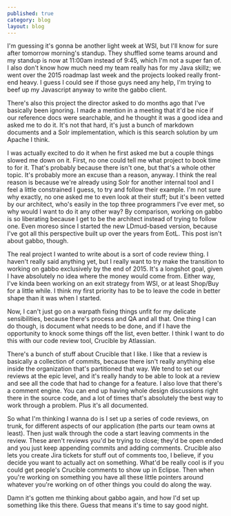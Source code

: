 ```yaml
---
published: true
category: blog
layout: blog
---
```


I'm guessing it's gonna be another light week at WSI, but I'll know for sure after tomorrow morning's standup. They shuffled some teams around and my standup is now at 11:00am instead of 9:45, which I'm not a super fan of. I also don't know how much need my team really has for my Java skillz; we went over the 2015 roadmap last week and the projects looked really front-end heavy. I guess I could see if those guys need any help, I'm trying to beef up my Javascript anyway to write the gabbo client.

There's also this project the director asked to do months ago that I've basically been ignoring. I made a mention in a meeting that it'd be nice if our reference docs were searchable, and he thought it was a good idea and asked me to do it. It's not that hard, it's just a bunch of markdown documents and a Solr implementation, which is this search solution by um Apache I think.

I was actually excited to do it when he first asked me but a couple things slowed me down on it. First, no one could tell me what project to book time to for it. That's probably because there isn't one, but that's a whole other topic. It's probably more an excuse than a reason, anyway. I think the real reason is because we're already using Solr for another internal tool and I feel a little constrained I guess, to try and follow their example. I'm not sure why exactly, no one asked me to even look at their stuff; but it's been vetted by our architect, who's easily in the top three programmers I've ever met, so why would I want to do it any other way? By comparison, working on gabbo is so liberating because I get to be the architect instead of trying to follow one. Even moreso since I started the new LDmud-based version, because I've got all this perspective built up over the years from EotL. This post isn't about gabbo, though.

The real project I wanted to write about is a sort of code review thing. I haven't really said anything yet, but I really want to try make the transition to working on gabbo exclusively by the end of 2015. It's a longshot goal, given I have absolutely no idea where the money would come from. Either way, I've kinda been working on an exit strategy from WSI, or at least Shop/Buy for a little while. I think my first priority has to be to leave the code in better shape than it was when I started. 

Now, I can't just go on a warpath fixing things unfit for my delicate sensibilities, because there's process and QA and all that. One thing I can do though, is document what needs to be done, and if I have the opportunity to knock some things off the list, even better. I think I want to do this with our code review tool, Crucible by Atlassian.

There's a bunch of stuff about Crucible that I like. I like that a review is basically a collection of commits, because there isn't really anything else inside the organization that's partitioned that way. We tend to set our reviews at the epic level, and it's really handy to be able to look at a review and see all the code that had to change for a feature. I also love that there's a comment engine. You can end up having whole design discussions right there in the source code, and a lot of times that's absolutely the best way to work through a problem. Plus it's all documented.

So what I'm thinking I wanna do is I set up a series of code reviews, on trunk, for different aspects of our application (the parts our team owns at least). Then just walk through the code a start leaving comments in the review. These aren't reviews you'd be trying to close; they'd be open ended and you just keep appending commits and adding comments. Crucible also lets you create Jira tickets for stuff out of comments too, I believe, if you decide you want to actually act on something. What'd be really cool is if you could get people's Crucible comments to show up in Eclipse. Then when you're working on something you have all these little pointers around whatever you're working on of other things you could do along the way. 

Damn it's gotten me thinking about gabbo again, and how I'd set up something like this there. Guess that means it's time to say good night.
